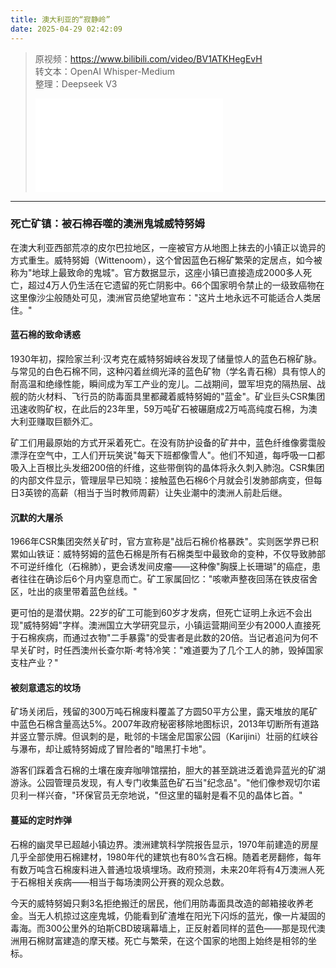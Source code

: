 ```yaml
---
title: 澳大利亚的“寂静岭”
date: 2025-04-29 02:42:09
---
```


> 原视频：https://www.bilibili.com/video/BV1ATKHegEvH<br>转文本：OpenAI Whisper-Medium<br>整理：Deepseek V3
>
> <iframe src="//player.bilibili.com/player.html?bvid=BV1ATKHegEvH&autoplay=0" scrolling="no" border="0" frameborder="no" framespacing="0" allowfullscreen="true"></iframe>

---

### 死亡矿镇：被石棉吞噬的澳洲鬼城威特努姆

在澳大利亚西部荒凉的皮尔巴拉地区，一座被官方从地图上抹去的小镇正以诡异的方式重生。威特努姆（Wittenoom），这个曾因蓝色石棉矿繁荣的定居点，如今被称为"地球上最致命的鬼城"。官方数据显示，这座小镇已直接造成2000多人死亡，超过4万人仍生活在它遗留的死亡阴影中。66个国家明令禁止的一级致癌物在这里像沙尘般随处可见，澳洲官员绝望地宣布："这片土地永远不可能适合人类居住。"

#### 蓝石棉的致命诱惑

1930年初，探险家兰利·汉考克在威特努姆峡谷发现了储量惊人的蓝色石棉矿脉。与常见的白色石棉不同，这种闪着丝绸光泽的蓝色矿物（学名青石棉）具有惊人的耐高温和绝缘性能，瞬间成为军工产业的宠儿。二战期间，盟军坦克的隔热层、战舰的防火材料、飞行员的防毒面具里都藏着威特努姆的"蓝金"。矿业巨头CSR集团迅速收购矿权，在此后的23年里，59万吨矿石被碾磨成2万吨高纯度石棉，为澳大利亚赚取巨额外汇。

矿工们用最原始的方式开采着死亡。在没有防护设备的矿井中，蓝色纤维像雾霭般漂浮在空气中，工人们开玩笑说"每天下班都像雪人"。他们不知道，每呼吸一口都吸入上百根比头发细200倍的纤维，这些带倒钩的晶体将永久刺入肺泡。CSR集团的内部文件显示，管理层早已知晓：接触蓝色石棉6个月就会引发肺部病变，但每日3英镑的高薪（相当于当时教师周薪）让失业潮中的澳洲人前赴后继。

#### 沉默的大屠杀

1966年CSR集团突然关矿时，官方宣称是"战后石棉价格暴跌"。实则医学界已积累如山铁证：威特努姆的蓝色石棉是所有石棉类型中最致命的变种，不仅导致肺部不可逆纤维化（石棉肺），更会诱发间皮瘤——这种像"胸膜上长珊瑚"的癌症，患者往往在确诊后6个月内窒息而亡。矿工家属回忆："咳嗽声整夜回荡在铁皮宿舍区，吐出的痰里带着蓝色丝线。"

更可怕的是潜伏期。22岁的矿工可能到60岁才发病，但死亡证明上永远不会出现"威特努姆"字样。澳洲国立大学研究显示，小镇运营期间至少有2000人直接死于石棉疾病，而通过衣物"二手暴露"的受害者是此数的20倍。当记者追问为何不早关矿时，时任西澳州长查尔斯·考特冷笑："难道要为了几个工人的肺，毁掉国家支柱产业？"

#### 被刻意遗忘的坟场

矿场关闭后，残留的300万吨石棉废料覆盖了方圆50平方公里，露天堆放的尾矿中蓝色石棉含量高达5%。2007年政府秘密移除地图标识，2013年切断所有道路并竖立警示牌。但讽刺的是，毗邻的卡瑞金尼国家公园（Karijini）壮丽的红峡谷与瀑布，却让威特努姆成了冒险者的"暗黑打卡地"。

游客们踩着含石棉的土壤在废弃咖啡馆摆拍，胆大的甚至跳进泛着诡异蓝光的矿湖游泳。公园管理员发现，有人专门收集蓝色矿石当"纪念品"。"他们像参观切尔诺贝利一样兴奋，"环保官员无奈地说，"但这里的辐射是看不见的晶体匕首。"

#### 蔓延的定时炸弹

石棉的幽灵早已超越小镇边界。澳洲建筑科学院报告显示，1970年前建造的房屋几乎全部使用石棉建材，1980年代的建筑也有80%含石棉。随着老房翻修，每年有数万吨含石棉废料进入普通垃圾填埋场。政府预测，未来20年将有4万澳洲人死于石棉相关疾病——相当于每场澳网公开赛的观众总数。

今天的威特努姆只剩3名拒绝搬迁的居民，他们用防毒面具改造的邮箱接收养老金。当无人机掠过这座鬼城，仍能看到矿渣堆在阳光下闪烁的蓝光，像一片凝固的毒海。而300公里外的珀斯CBD玻璃幕墙上，正反射着同样的蓝色——那是现代澳洲用石棉财富建造的摩天楼。死亡与繁荣，在这个国家的地图上始终是相邻的坐标。